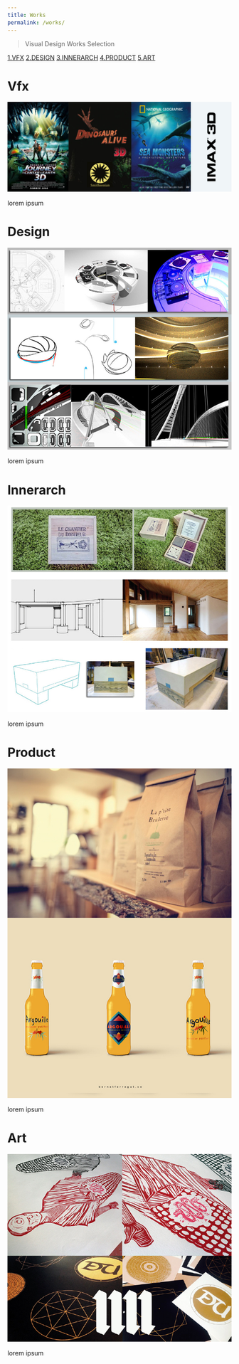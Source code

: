 ```yaml
---
title: Works
permalink: /works/
---
```


>Visual Design Works Selection

[1.VFX](#vfx) 
[2.DESIGN](#design) 
[3.INNERARCH](#innerarch) 
[4.PRODUCT](#product) 
[5.ART](#art)

# Vfx

![IMAGE](/images/VFX1.jpg)

lorem ipsum

# Design

![IMAGE](/images/DESIGN1.jpg)

lorem ipsum

# Innerarch

![IMAGE](/images/INNER1.jpeg)

lorem ipsum

# Product

![PRODUCT](/images/PRODUCT1.jpg)

lorem ipsum

# Art

![IMAGE](/images/ART1.jpg)

lorem ipsum











